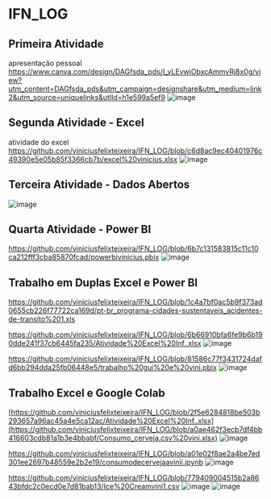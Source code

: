 # IFN_LOG
## Primeira Atividade
apresentação pessoal 
https://www.canva.com/design/DAGfsda_pds/I_vLEvwjObxcAmmvRj8x0g/view?utm_content=DAGfsda_pds&utm_campaign=designshare&utm_medium=link2&utm_source=uniquelinks&utlId=h1e599a5ef9
![image](https://github.com/user-attachments/assets/cdef3131-3578-4ae5-8b05-9a02182a35ac)

## Segunda Atividade - Excel
atividade do excel
https://github.com/viniciusfelixteixeira/IFN_LOG/blob/c6d8ac9ec40401976c49390e5e05b85f3366cb7b/excel%20vinicius.xlsx
![image](https://github.com/user-attachments/assets/1df74c46-d323-403f-bbd3-66c07309b529)

## Terceira Atividade - Dados Abertos
![image](https://github.com/user-attachments/assets/c9e8cb9b-cac2-438b-b34d-8553cfbbf19b)

## Quarta Atividade - Power BI
https://github.com/viniciusfelixteixeira/IFN_LOG/blob/6b7c131583815c11c10ca212fff3cba85870fcad/powerbivinicius.pbix
![image](https://github.com/user-attachments/assets/42807a8c-665f-4f1f-b892-1ad7a35783fd)

## Trabalho em Duplas Excel e Power BI
https://github.com/viniciusfelixteixeira/IFN_LOG/blob/1c4a7bf0ac5b9f373ad0655cb226f77722ca169d/pt-br_programa-cidades-sustentaveis_acidentes-de-transito%201.xls

https://github.com/viniciusfelixteixeira/IFN_LOG/blob/6b66910bfa6fe9b6b190dde241f37cb6445fa235/Atividade%20Excel%20Inf..xlsx
![image](https://github.com/user-attachments/assets/18cbf48f-ac2a-4cc5-a4e2-461381e63297)

https://github.com/viniciusfelixteixeira/IFN_LOG/blob/81586c77f3431724dafd6bb294dda25fb06448e5/trabalho%20gui%20e%20vini.pbix
![image](https://github.com/user-attachments/assets/ff5197eb-8be7-4614-a5d8-55cbdde5d849)

## Trabalho Excel e Google Colab
[https://github.com/viniciusfelixteixeira/IFN_LOG/blob/2f5e6284818be503b293657a96ac45a4e5ca12ac/Atividade%20Excel%20Inf..xlsx](https://github.com/viniciusfelixteixeira/IFN_LOG/blob/a0ae462f3ecb7df4bb416603cdb81a1b3e4bbabf/Consumo_cerveja.csv%20vini.xlsx)
![image](https://github.com/user-attachments/assets/996c0ea2-8e12-41e0-ba13-18ee26a575e2)

https://github.com/viniciusfelixteixeira/IFN_LOG/blob/a01e02f8ae2a4be7ed301ee2697b48559e2b2e19/consumodecervejaavinii.ipynb
![image](https://github.com/user-attachments/assets/1d1497e5-dfa1-4de9-bd20-724b277ce9f3)

https://github.com/viniciusfelixteixeira/IFN_LOG/blob/779409004515b2a8643bfdc2c0ecd0e7d81bab13/Ice%20Creamvini1.csv
![image](https://github.com/user-attachments/assets/818f217d-00bd-43f3-85ea-4aa254d1554f)
![image](https://github.com/user-attachments/assets/f2dc041f-ef1e-4af3-bcd9-f1ae0d911efb)






